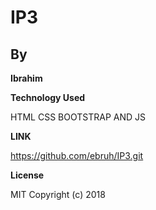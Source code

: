 # IP3

## By

**Ibrahim**

 **Technology Used**

HTML CSS BOOTSTRAP AND JS

**LINK**

https://github.com/ebruh/IP3.git

**License**


MIT Copyright (c) 2018
